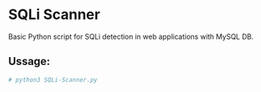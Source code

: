 # SQLi Scanner

Basic Python script for SQLi detection in web applications with MySQL DB.

## Ussage:
```sh
# python3 SQLi-Scanner.py
```
